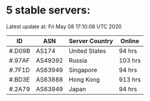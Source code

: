 # 5 stable servers:

Latest update at: Fri May 08 17:10:08 UTC 2020

| ID | ASN | Server Country | Online |
| -- | --- | -------------- | ------ |
| #.D09B | AS174 | United States | 94 hrs |
| #.97AF | AS49392 | Russia | 103 hrs |
| #.7F1D | AS63949 | Singapore | 94 hrs |
| #.BD3E | AS63888 | Hong Kong | 913 hrs |
| #.2A79 | AS63949 | Japan | 94 hrs |

